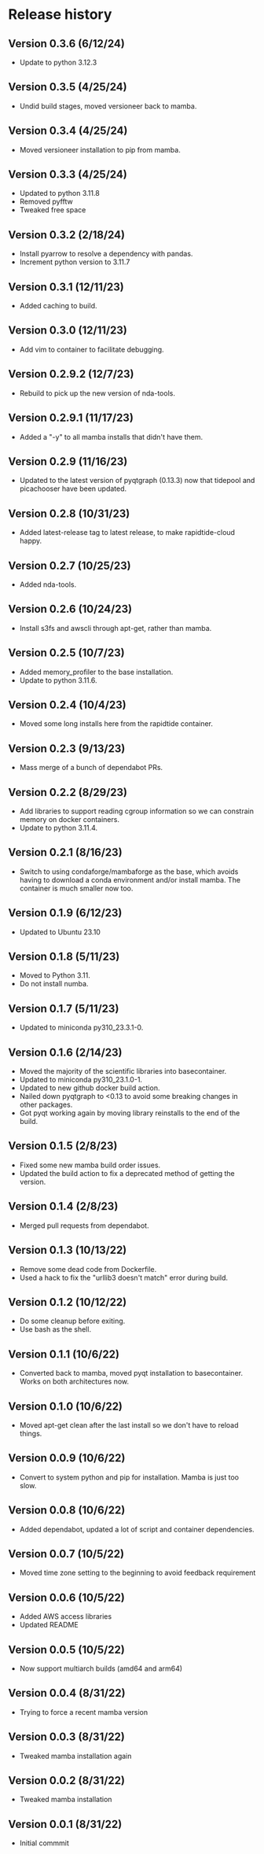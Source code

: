 # Release history

## Version 0.3.6 (6/12/24)
* Update to python 3.12.3

## Version 0.3.5 (4/25/24)
* Undid build stages, moved versioneer back to mamba.

## Version 0.3.4 (4/25/24)
* Moved versioneer installation to pip from mamba.

## Version 0.3.3 (4/25/24)
* Updated to python 3.11.8
* Removed pyfftw
* Tweaked free space

## Version 0.3.2 (2/18/24)
* Install pyarrow to resolve a dependency with pandas.
* Increment python version to 3.11.7

## Version 0.3.1 (12/11/23)
* Added caching to build.

## Version 0.3.0 (12/11/23)
* Add vim to container to facilitate debugging.

## Version 0.2.9.2 (12/7/23)
* Rebuild to pick up the new version of nda-tools.

## Version 0.2.9.1 (11/17/23)
* Added a "-y" to all mamba installs that didn't have them.

## Version 0.2.9 (11/16/23)
* Updated to the latest version of pyqtgraph (0.13.3) now that tidepool and picachooser have been updated.

## Version 0.2.8 (10/31/23)
* Added latest-release tag to latest release, to make rapidtide-cloud happy.

## Version 0.2.7 (10/25/23)
* Added nda-tools.

## Version 0.2.6 (10/24/23)
* Install s3fs and awscli through apt-get, rather than mamba.

## Version 0.2.5 (10/7/23)
* Added memory_profiler to the base installation.
* Update to python 3.11.6.

## Version 0.2.4 (10/4/23)
* Moved some long installs here from the rapidtide container.

## Version 0.2.3 (9/13/23)
* Mass merge of a bunch of dependabot PRs.

## Version 0.2.2 (8/29/23)
* Add libraries to support reading cgroup information so we can constrain memory on docker containers.
* Update to python 3.11.4.

## Version 0.2.1 (8/16/23)
* Switch to using condaforge/mambaforge as the base, which avoids having to download a conda environment and/or install mamba.  The container is much smaller now too.

## Version 0.1.9 (6/12/23)
* Updated to Ubuntu 23.10

## Version 0.1.8 (5/11/23)
* Moved to Python 3.11.
* Do not install numba.

## Version 0.1.7 (5/11/23)
* Updated to miniconda py310_23.3.1-0.

## Version 0.1.6 (2/14/23)
* Moved the majority of the scientific libraries into basecontainer.
* Updated to miniconda py310_23.1.0-1.
* Updated to new github docker build action.
* Nailed down pyqtgraph to <0.13 to avoid some breaking changes in other packages.
* Got pyqt working again by moving library reinstalls to the end of the build.

## Version 0.1.5 (2/8/23)
* Fixed some new mamba build order issues.
* Updated the build action to fix a deprecated method of getting the version.

## Version 0.1.4 (2/8/23)
* Merged pull requests from dependabot.

## Version 0.1.3 (10/13/22)
* Remove some dead code from Dockerfile.
* Used a hack to fix the "urllib3 doesn't match" error during build.

## Version 0.1.2 (10/12/22)
* Do some cleanup before exiting.
* Use bash as the shell.

## Version 0.1.1 (10/6/22)
* Converted back to mamba, moved pyqt installation to basecontainer.  Works on both architectures now.

## Version 0.1.0 (10/6/22)
* Moved apt-get clean after the last install so we don't have to reload things.

## Version 0.0.9 (10/6/22)
* Convert to system python and pip for installation.  Mamba is just too slow.

## Version 0.0.8 (10/6/22)
* Added dependabot, updated a lot of script and container dependencies.

## Version 0.0.7 (10/5/22)
* Moved time zone setting to the beginning to avoid feedback requirement

## Version 0.0.6 (10/5/22)
* Added AWS access libraries 
* Updated README

## Version 0.0.5 (10/5/22)
* Now support multiarch builds (amd64 and arm64)

## Version 0.0.4 (8/31/22)
* Trying to force a recent mamba version

## Version 0.0.3 (8/31/22)
* Tweaked mamba installation again

## Version 0.0.2 (8/31/22)
* Tweaked mamba installation

## Version 0.0.1 (8/31/22)
* Initial commmit
